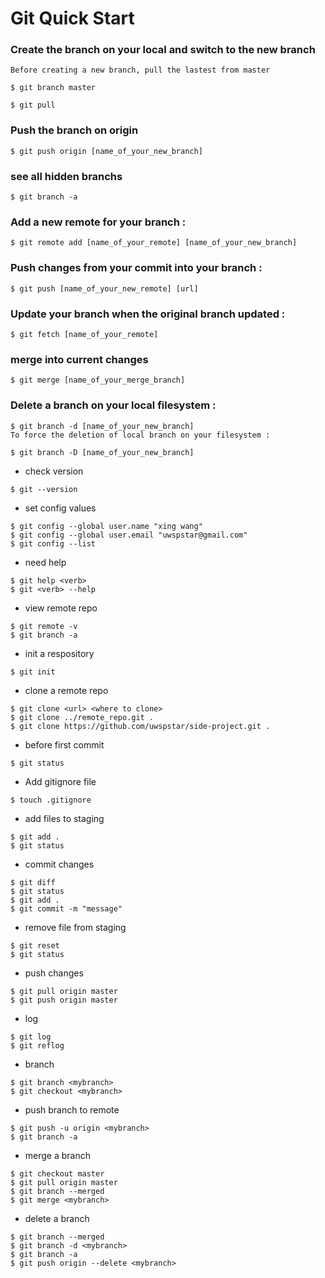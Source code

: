 # Git Quick Start
### Create the branch on your local and switch to the new branch
```
Before creating a new branch, pull the lastest from master

$ git branch master

$ git pull
```
### Push the branch on origin
```
$ git push origin [name_of_your_new_branch]
```
### see all hidden branchs
```
$ git branch -a
```
### Add a new remote for your branch :
```
$ git remote add [name_of_your_remote] [name_of_your_new_branch]
```
### Push changes from your commit into your branch :
```
$ git push [name_of_your_new_remote] [url]
```
### Update your branch when the original branch updated :
```
$ git fetch [name_of_your_remote]
```
### merge into current changes
```
$ git merge [name_of_your_merge_branch]
```
### Delete a branch on your local filesystem :
```
$ git branch -d [name_of_your_new_branch]
To force the deletion of local branch on your filesystem :

$ git branch -D [name_of_your_new_branch]
```

- check version
```
$ git --version
```
- set config values
```
$ git config --global user.name "xing wang"
$ git config --global user.email "uwspstar@gmail.com"
$ git config --list
```
- need help
```
$ git help <verb>
$ git <verb> --help
```
- view remote repo
```
$ git remote -v
$ git branch -a
```
- init a respository 
```
$ git init
```
- clone a remote repo
```
$ git clone <url> <where to clone>
$ git clone ../remote_repo.git .
$ git clone https://github.com/uwspstar/side-project.git .
```
- before first commit
```
$ git status
```

- Add gitignore file
```
$ touch .gitignore
```
- add files to staging
```
$ git add .
$ git status
```
- commit changes
```
$ git diff
$ git status
$ git add .
$ git commit -m "message"
```
- remove file from staging
```
$ git reset
$ git status
```
- push changes
```
$ git pull origin master
$ git push origin master
```
- log
```
$ git log
$ git reflog
```
- branch
```
$ git branch <mybranch>
$ git checkout <mybranch>
```
- push branch to remote
```
$ git push -u origin <mybranch>
$ git branch -a
```

- merge a branch
```
$ git checkout master
$ git pull origin master
$ git branch --merged
$ git merge <mybranch>
```
- delete a branch
```
$ git branch --merged
$ git branch -d <mybranch>
$ git branch -a
$ git push origin --delete <mybranch>
```
